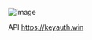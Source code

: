 ![image](https://github.com/Bt08s/License-Authenticator/assets/68190921/555b3ed1-f4e1-4047-a3c8-387f559b7a1b)

API https://keyauth.win
